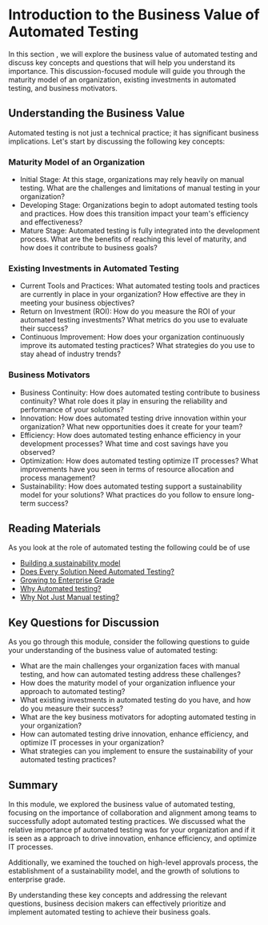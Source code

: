 # Introduction to the Business Value of Automated Testing

In this section , we will explore the business value of automated testing and discuss key concepts and questions that will help you understand its importance. This discussion-focused module will guide you through the maturity model of an organization, existing investments in automated testing, and business motivators.

## Understanding the Business Value

Automated testing is not just a technical practice; it has significant business implications. Let's start by discussing the following key concepts:

### Maturity Model of an Organization

- Initial Stage: At this stage, organizations may rely heavily on manual testing. What are the challenges and limitations of manual testing in your organization?
- Developing Stage: Organizations begin to adopt automated testing tools and practices. How does this transition impact your team's efficiency and effectiveness?
- Mature Stage: Automated testing is fully integrated into the development process. What are the benefits of reaching this level of maturity, and how does it contribute to business goals?

### Existing Investments in Automated Testing

- Current Tools and Practices: What automated testing tools and practices are currently in place in your organization? How effective are they in meeting your business objectives?
- Return on Investment (ROI): How do you measure the ROI of your automated testing investments? What metrics do you use to evaluate their success?
- Continuous Improvement: How does your organization continuously improve its automated testing practices? What strategies do you use to stay ahead of industry trends?

### Business Motivators

- Business Continuity: How does automated testing contribute to business continuity? What role does it play in ensuring the reliability and performance of your solutions?
- Innovation: How does automated testing drive innovation within your organization? What new opportunities does it create for your team?
- Efficiency: How does automated testing enhance efficiency in your development processes? What time and cost savings have you observed?
- Optimization: How does automated testing optimize IT processes? What improvements have you seen in terms of resource allocation and process management?
- Sustainability: How does automated testing support a sustainability model for your solutions? What practices do you follow to ensure long-term success?

## Reading Materials

As you look at the role of automated testing the following could be of use

- [Building a sustainability model](../../discussion/building-a-sustainability-model.md)
- [Does Every Solution Need Automated Testing?](../../discussion/does-every-solution-need-automated-testing.md)
- [Growing to Enterprise Grade](../../context/growing-to-enterprise-grade.md)
- [Why Automated testing?](../../context/why-automated-testing.md)
- [Why Not Just Manual testing?](../../context/why-not-just-manual-testing.md.md)

## Key Questions for Discussion

As you go through this module, consider the following questions to guide your understanding of the business value of automated testing:

- What are the main challenges your organization faces with manual testing, and how can automated testing address these challenges?
- How does the maturity model of your organization influence your approach to automated testing?
- What existing investments in automated testing do you have, and how do you measure their success?
- What are the key business motivators for adopting automated testing in your organization?
- How can automated testing drive innovation, enhance efficiency, and optimize IT processes in your organization?
- What strategies can you implement to ensure the sustainability of your automated testing practices?

## Summary

In this module, we explored the business value of automated testing, focusing on the importance of collaboration and alignment among teams to successfully adopt automated testing practices. We discussed what the relative importance pf automated testing was for your organization and if it is seen as a approach to drive innovation, enhance efficiency, and optimize IT processes. 

Additionally, we examined the touched on high-level approvals process, the establishment of a sustainability model, and the growth of solutions to enterprise grade.

By understanding these key concepts and addressing the relevant questions, business decision makers can effectively prioritize and implement automated testing to achieve their business goals.